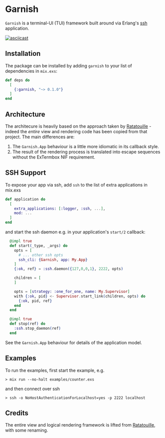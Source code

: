 # Garnish

`Garnish` is a terminal-UI (TUI) framework built around via Erlang's
[ssh](https://www.erlang.org/doc/apps/ssh/ssh.html) application.

[![asciicast](https://asciinema.org/a/5FPyUxdxDPMHNRjU13wrrcEWh.svg)](https://asciinema.org/a/5FPyUxdxDPMHNRjU13wrrcEWh)

## Installation

The package can be installed by adding `garnish` to your list of dependencies
in `mix.exs`:

```elixir
def deps do
  [
    {:garnish, "~> 0.1.0"}
  ]
end
```

## Architecture

The architecure is heavily based on the approach taken by
[Ratatouille](https://github.com/ndreynolds/ratatouille) - indeed the _entire_ view
and rendering code has been copied from that project. The main differences are:

1. The `Garnish.App` behaviour is a little more idiomatic in its callback style.
2. The result of the rendering process is translated into escape sequences without
    the ExTermbox NIF requirement.

## SSH Support

To expose your app via ssh, add `ssh` to the list of extra applications in mix.exs

```elixir
def application do
  [
    extra_applications: [:logger, :ssh, ...],
    mod: ...
  ]
end
```

and start the ssh daemon e.g. in your application's `start/2` callback:

```elixir
  @impl true
  def start(_type, _args) do
    opts = [
      # ... other ssh opts
      ssh_cli: {Garnish, app: My.App}
    ]
    {:ok, ref} = :ssh.daemon({127,0,0,1}, 2222, opts)

    children = [
    ]

    opts = [strategy: :one_for_one, name: My.Supervisor]
    with {:ok, pid} <- Supervisor.start_link(children, opts) do
      {:ok, pid, ref}
    end
  end

  @impl true
  def stop(ref) do
    :ssh.stop_daemon(ref)
  end
```

See the `Garnish.App` behaviour for details of the application model.

## Examples

To run the examples, first start the example, e.g.

    > mix run --no-halt examples/counter.exs

and then connect over ssh

    > ssh -o NoHostAuthenticationForLocalhost=yes -p 2222 localhost

## Credits

The entire view and logical rendering framework is lifted from
[Ratatouille](https://github.com/ndreynolds/ratatouille), with some renaming.

